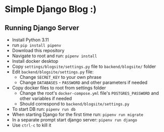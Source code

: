 # Simple Django Blog :)

## Running Django Server

- Install Python 3.11
- run `pip install pipenv`
- Download this repository
- Navigate to root and run: `pipenv install`
- Install docker desktop
- Copy `settings/blogsite/settings.py` file to `backend/blogsite/` folder
- Edit `backend/blogsite/settings.py` file:
  - Change `SECRET_KEY` to your own phrase
  - Change `DATABASES` - `PASSWORD` and other parameters if needed
- Copy docker files to root from settings folder
  - Change the root's `docker-compose.yml` file's `POSTGRES_PASSWORD` and other variables if needed
  - Should correspond to `backend/blogsite/settings.py`
- To start DB run: `pipenv run db`
- When starting Django for the first time run: `pipenv run migrate`
- In a separate prompt start django server: `pipenv run django`
- Use `ctrl-c` to kill it


